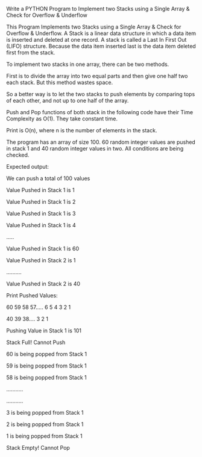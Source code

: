 Write a PYTHON Program to Implement two Stacks using a Single Array & Check for Overflow & Underflow

This Program Implements two Stacks using a Single Array & Check for Overflow & Underflow. A Stack is a linear data structure in which a data item is inserted and deleted at one record. A stack is called a Last In First Out (LIFO) structure. Because the data item inserted last is the data item deleted first from the stack.

To implement two stacks in one array, there can be two methods.

First is to divide the array into two equal parts and then give one half two each stack. But this method wastes space.

So a better way is to let the two stacks to push elements by comparing tops of each other, and not up to one half of the array.

Push and Pop functions of both stack in the following code have their Time Complexity as O(1). They take constant time.

Print is O(n), where n is the number of elements in the stack.

The program has an array of size 100. 60 random integer values are pushed in stack 1 and 40 random integer values in two. All conditions are being checked.

Expected output:

We can push a total of 100 values

Value Pushed in Stack 1 is 1

Value Pushed in Stack 1 is 2

Value Pushed in Stack 1 is 3

Value Pushed in Stack 1 is 4

.....

Value Pushed in Stack 1 is 60

Value Pushed in Stack 2 is 1

..........

Value Pushed in Stack 2 is 40

 

Print Pushed Values:

60 59 58 57..... 6 5 4 3 2 1 

40 39 38.... 3 2 1 

 

Pushing Value in Stack 1 is 101

Stack Full! Cannot Push

 

60 is being popped from Stack 1

59 is being popped from Stack 1

58 is being popped from Stack 1

...........

...........

3 is being popped from Stack 1

2 is being popped from Stack 1

1 is being popped from Stack 1

Stack Empty! Cannot Pop